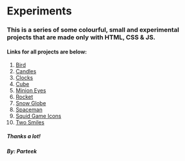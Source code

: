 # Experiments

### This is a series of some colourful, small and experimental projects that are made only with HTML, CSS & JS.

#### Links for all projects are below:

1. <a href="https://p4rt33k.github.io/Experimental/Bird/bird.html">Bird</a>
2. <a href="https://p4rt33k.github.io/Experimental/Candles/candles.html">Candles</a>
3. <a href="https://p4rt33k.github.io/Experimental/Clock/clocks.html">Clocks</a>
4. <a href="https://p4rt33k.github.io/Experimental/CubeAnimation/cube.html">Cube</a>
5. <a href="https://p4rt33k.github.io/Experimental/MinionEyes/minion.html">Minion Eyes</a>
6. <a href="https://p4rt33k.github.io/Experimental/Rocket/home.html">Rocket</a>
7. <a href="https://p4rt33k.github.io/Experimental/SnowGlobe/snowglobe.html">Snow Globe</a>
8. <a href="https://p4rt33k.github.io/Experimental/Spaceman/spaceman.html">Spaceman</a>
9. <a href="https://p4rt33k.github.io/Experimental/SquidGameIcons/squidGame.html">Squid Game Icons</a>
10. <a href="https://p4rt33k.github.io/Experimental/TwoSmiles/smiles.html">Two Smiles</a>

##### Thanks a lot!

##### By: Parteek
